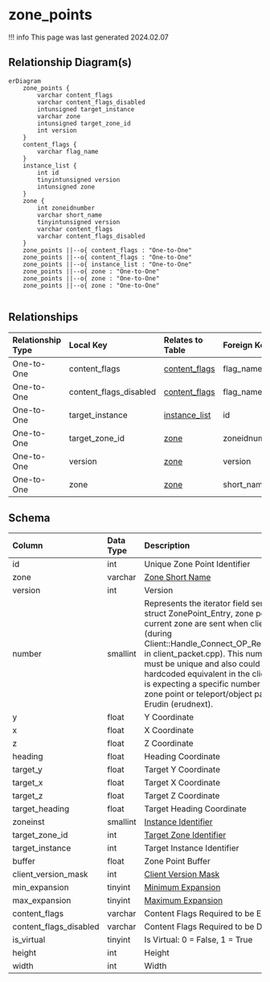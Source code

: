 # zone_points

!!! info
	This page was last generated 2024.02.07

## Relationship Diagram(s)

```mermaid
erDiagram
    zone_points {
        varchar content_flags
        varchar content_flags_disabled
        intunsigned target_instance
        varchar zone
        intunsigned target_zone_id
        int version
    }
    content_flags {
        varchar flag_name
    }
    instance_list {
        int id
        tinyintunsigned version
        intunsigned zone
    }
    zone {
        int zoneidnumber
        varchar short_name
        tinyintunsigned version
        varchar content_flags
        varchar content_flags_disabled
    }
    zone_points ||--o{ content_flags : "One-to-One"
    zone_points ||--o{ content_flags : "One-to-One"
    zone_points ||--o{ instance_list : "One-to-One"
    zone_points ||--o{ zone : "One-to-One"
    zone_points ||--o{ zone : "One-to-One"
    zone_points ||--o{ zone : "One-to-One"


```


## Relationships

| Relationship Type | Local Key | Relates to Table | Foreign Key |
| :--- | :--- | :--- | :--- |
| One-to-One | content_flags | [content_flags](../../schema/flagging/content_flags.md) | flag_name |
| One-to-One | content_flags_disabled | [content_flags](../../schema/flagging/content_flags.md) | flag_name |
| One-to-One | target_instance | [instance_list](../../schema/instances/instance_list.md) | id |
| One-to-One | target_zone_id | [zone](../../schema/zone/zone.md) | zoneidnumber |
| One-to-One | version | [zone](../../schema/zone/zone.md) | version |
| One-to-One | zone | [zone](../../schema/zone/zone.md) | short_name |


## Schema

| Column | Data Type | Description |
| :--- | :--- | :--- |
| id | int | Unique Zone Point Identifier |
| zone | varchar | [Zone Short Name](../../../../server/zones/zone-list) |
| version | int | Version |
| number | smallint | Represents the iterator field sent in the struct ZonePoint_Entry, zone points for the current zone are sent when client zones in (during Client::Handle_Connect_OP_ReqClientSpawn in client_packet.cpp).  This number field must be unique and also could have a hardcoded equivalent in the client, eg. client is expecting a specific number value for a zone point or teleport/object pad, such as in Erudin (erudnext). |
| y | float | Y Coordinate |
| x | float | X Coordinate |
| z | float | Z Coordinate |
| heading | float | Heading Coordinate |
| target_y | float | Target Y Coordinate |
| target_x | float | Target X Coordinate |
| target_z | float | Target Z Coordinate |
| target_heading | float | Target Heading Coordinate |
| zoneinst | smallint | [Instance Identifier](../../../server/instances/instance_list) |
| target_zone_id | int | [Target Zone Identifier](../../../../server/zones/zone-list) |
| target_instance | int | Target Instance Identifier |
| buffer | float | Zone Point Buffer |
| client_version_mask | int | [Client Version Mask](../../../../server/player/client-version-bitmasks) |
| min_expansion | tinyint | [Minimum Expansion](../../../../server/operation/expansion-list) |
| max_expansion | tinyint | [Maximum Expansion](../../../../server/operation/expansion-list) |
| content_flags | varchar | Content Flags Required to be Enabled |
| content_flags_disabled | varchar | Content Flags Required to be Disabled |
| is_virtual | tinyint | Is Virtual: 0 = False, 1 = True |
| height | int | Height |
| width | int | Width |

